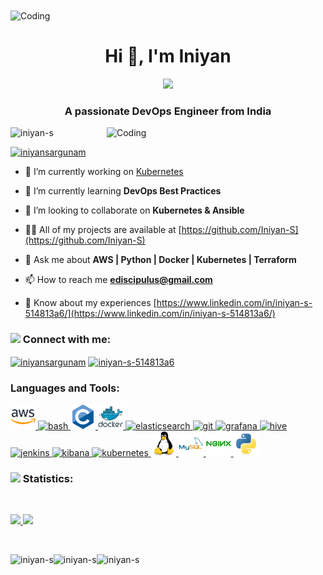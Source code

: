 <img align="center" alt="Coding" width="1000" src="https://miro.medium.com/max/1400/1*mqv03KrlG5LK2XU1uV4LJg.gif">
<h1 align="center">Hi 👋, I'm Iniyan</h1>
<p align="center">
  <a href="https://github.com/DenverCoder1/readme-typing-svg"><img src="https://readme-typing-svg.herokuapp.com?lines=I+love+open-source.;;I+love+learning.;I+love+spreading+knowledge.;&center=true&width=500&height=50"></a>
</p>
<h3 align="center">A passionate DevOps Engineer from India</h3>
<img align="right" alt="Coding" width="350" src="https://cdn.dribbble.com/users/1162077/screenshots/3848914/programmer.gif">

<p align="left"> <img src="https://komarev.com/ghpvc/?username=iniyan-s&label=Profile%20views&color=0e75b6&style=flat" alt="iniyan-s" /> </p>

<p align="left"> <a href="https://twitter.com/iniyansargunam" target="blank"><img src="https://img.shields.io/twitter/follow/iniyansargunam?logo=twitter&style=for-the-badge" alt="iniyansargunam" /></a> </p>

- 🔭 I’m currently working on [Kubernetes](https://github.com/Iniyan-S/kubernetes)

- 🌱 I’m currently learning **DevOps Best Practices**

- 👯 I’m looking to collaborate on **Kubernetes & Ansible**

- 👨‍💻 All of my projects are available at [https://github.com/Iniyan-S](https://github.com/Iniyan-S)

- 💬 Ask me about **AWS | Python | Docker | Kubernetes | Terraform**

- 📫 How to reach me **ediscipulus@gmail.com**

- 📄 Know about my experiences [https://www.linkedin.com/in/iniyan-s-514813a6/](https://www.linkedin.com/in/iniyan-s-514813a6/)

### <img src="https://blog.viraltag.com/wp-content/uploads/2017/01/how-to-make-gifs-social-media.gif" width="30"> Connect with me:
<p align="left">
<a href="https://twitter.com/iniyansargunam" target="blank"><img align="center" src="https://raw.githubusercontent.com/rahuldkjain/github-profile-readme-generator/master/src/images/icons/Social/twitter.svg" alt="iniyansargunam" height="30" width="40" /></a>
<a href="https://linkedin.com/in/iniyan-s-514813a6" target="blank"><img align="center" src="https://raw.githubusercontent.com/rahuldkjain/github-profile-readme-generator/master/src/images/icons/Social/linked-in-alt.svg" alt="iniyan-s-514813a6" height="30" width="40" /></a>
</p>

<h3 align="left">Languages and Tools:</h3>
<p align="left"> <a href="https://aws.amazon.com" target="_blank" rel="noreferrer"> <img src="https://raw.githubusercontent.com/devicons/devicon/master/icons/amazonwebservices/amazonwebservices-original-wordmark.svg" alt="aws" width="40" height="40"/> </a> <a href="https://www.gnu.org/software/bash/" target="_blank" rel="noreferrer"> <img src="https://www.vectorlogo.zone/logos/gnu_bash/gnu_bash-icon.svg" alt="bash" width="40" height="40"/> </a> <a href="https://www.cprogramming.com/" target="_blank" rel="noreferrer"> <img src="https://raw.githubusercontent.com/devicons/devicon/master/icons/c/c-original.svg" alt="c" width="40" height="40"/> </a> <a href="https://www.docker.com/" target="_blank" rel="noreferrer"> <img src="https://raw.githubusercontent.com/devicons/devicon/master/icons/docker/docker-original-wordmark.svg" alt="docker" width="40" height="40"/> </a> <a href="https://www.elastic.co" target="_blank" rel="noreferrer"> <img src="https://www.vectorlogo.zone/logos/elastic/elastic-icon.svg" alt="elasticsearch" width="40" height="40"/> </a> <a href="https://git-scm.com/" target="_blank" rel="noreferrer"> <img src="https://www.vectorlogo.zone/logos/git-scm/git-scm-icon.svg" alt="git" width="40" height="40"/> </a> <a href="https://grafana.com" target="_blank" rel="noreferrer"> <img src="https://www.vectorlogo.zone/logos/grafana/grafana-icon.svg" alt="grafana" width="40" height="40"/> </a> <a href="https://hive.apache.org/" target="_blank" rel="noreferrer"> <img src="https://www.vectorlogo.zone/logos/apache_hive/apache_hive-icon.svg" alt="hive" width="40" height="40"/> </a> <a href="https://www.jenkins.io" target="_blank" rel="noreferrer"> <img src="https://www.vectorlogo.zone/logos/jenkins/jenkins-icon.svg" alt="jenkins" width="40" height="40"/> </a> <a href="https://www.elastic.co/kibana" target="_blank" rel="noreferrer"> <img src="https://www.vectorlogo.zone/logos/elasticco_kibana/elasticco_kibana-icon.svg" alt="kibana" width="40" height="40"/> </a> <a href="https://kubernetes.io" target="_blank" rel="noreferrer"> <img src="https://www.vectorlogo.zone/logos/kubernetes/kubernetes-icon.svg" alt="kubernetes" width="40" height="40"/> </a> <a href="https://www.linux.org/" target="_blank" rel="noreferrer"> <img src="https://raw.githubusercontent.com/devicons/devicon/master/icons/linux/linux-original.svg" alt="linux" width="40" height="40"/> </a> <a href="https://www.mysql.com/" target="_blank" rel="noreferrer"> <img src="https://raw.githubusercontent.com/devicons/devicon/master/icons/mysql/mysql-original-wordmark.svg" alt="mysql" width="40" height="40"/> </a> <a href="https://www.nginx.com" target="_blank" rel="noreferrer"> <img src="https://raw.githubusercontent.com/devicons/devicon/master/icons/nginx/nginx-original.svg" alt="nginx" width="40" height="40"/> </a> <a href="https://www.python.org" target="_blank" rel="noreferrer"> <img src="https://raw.githubusercontent.com/devicons/devicon/master/icons/python/python-original.svg" alt="python" width="40" height="40"/> </a> </p>

### <img src="https://media4.giphy.com/media/MIGbtLZoVjbl0bYbAd/giphy.gif?cid=ecf05e472t2h0i8d7dcjaoau9iqtchhr899hxmpxzzgc7lyw&rid=giphy.gif" width="30"> Statistics:

<br/>
<p align="left">
  <a href="http://torrinleonard.com/">
    <img width="49.5%" src="https://github-readme-stats.vercel.app/api?username=iniyan-s&show_icons=true&include_all_commits=true&theme=radical&hide_border=true">
    <img width="49.5%" src="https://github-readme-streak-stats.herokuapp.com/?user=iniyan-s&theme=radical&hide_border=true">		  
  </a>
</p>
<br>

<p><img align="left" src="https://github-readme-stats.vercel.app/api/top-langs?username=iniyan-s&show_icons=true&theme=dark&locale=en&layout=compact" alt="iniyan-s" /></p>


<p><img align="left" src="https://github-readme-stats.vercel.app/api?username=iniyan-s&show_icons=true&theme=dark&locale=en" alt="iniyan-s" /></p>


<p><img align="left" src="https://github-readme-streak-stats.herokuapp.com/?user=iniyan-s&theme=dark" alt="iniyan-s" /></p>
